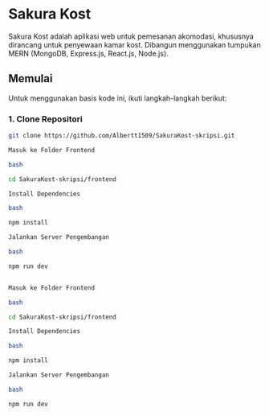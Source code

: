 # Sakura Kost

Sakura Kost adalah aplikasi web untuk pemesanan akomodasi, khususnya dirancang untuk penyewaan kamar kost. Dibangun menggunakan tumpukan MERN (MongoDB, Express.js, React.js, Node.js).

## Memulai

Untuk menggunakan basis kode ini, ikuti langkah-langkah berikut:

### 1. Clone Repositori

```bash
git clone https://github.com/Albertt1509/SakuraKost-skripsi.git

Masuk ke Folder Frontend

bash

cd SakuraKost-skripsi/frontend

Install Dependencies

bash

npm install

Jalankan Server Pengembangan

bash

npm run dev


Masuk ke Folder Frontend

bash

cd SakuraKost-skripsi/frontend

Install Dependencies

bash

npm install

Jalankan Server Pengembangan

bash

npm run dev
